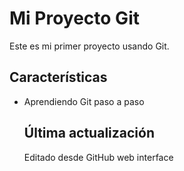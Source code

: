    # Mi Proyecto Git
   
   Este es mi primer proyecto usando Git.
   
   ## Características
   - Aprendiendo Git paso a paso 
 
     ## Última actualización
     Editado desde GitHub web interface
